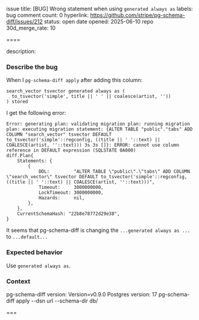 issue title: [BUG] Wrong statement when using `generated always as`
labels: bug
comment count: 0
hyperlink: https://github.com/stripe/pg-schema-diff/issues/212
status: open
date opened: 2025-06-10
repo 30d_merge_rate: 10

====

description:
### Describe the bug

When I `pg-schema-diff apply` after adding this column:
```
search_vector tsvector generated always as (
  to_tsvector('simple', title || ' ' || coalesce(artist, ''))
) stored
```

I get the following error:
```
Error: generating plan: validating migration plan: running migration plan: executing migration statement: {ALTER TABLE "public"."tabs" ADD COLUMN "search_vector" tsvector DEFAULT to_tsvector('simple'::regconfig, ((title || ' '::text) || COALESCE(artist, ''::text))) 3s 3s []}: ERROR: cannot use column reference in DEFAULT expression (SQLSTATE 0A000) 
diff.Plan{
    Statements: {
        {
            DDL:         "ALTER TABLE \"public\".\"tabs\" ADD COLUMN \"search_vector\" tsvector DEFAULT to_tsvector('simple'::regconfig, ((title || ' '::text) || COALESCE(artist, ''::text)))",
            Timeout:     3000000000,
            LockTimeout: 3000000000,
            Hazards:     nil,
        },
    },
    CurrentSchemaHash: "22b8e78772d29e38",
}
```
It seems that pg-schema-diff is changing the `...generated always as ...` to `...default...`


### Expected behavior

Use `generated always as`.


### Context 

pg-schema-diff version: Version=v0.9.0
Postgres version: 17
pg-schema-diff apply --dsn url --schema-dir db/



===
